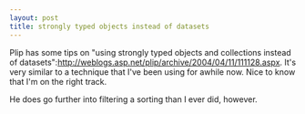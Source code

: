 ```yaml
--- 
layout: post
title: strongly typed objects instead of datasets
---
```

Plip has some tips on "using strongly typed objects and collections instead of datasets":http://weblogs.asp.net/plip/archive/2004/04/11/111128.aspx. It's very similar to a technique that I've been using for awhile now.  Nice to know that I'm on the right track.

He does go further into filtering a sorting than I ever did, however.  
